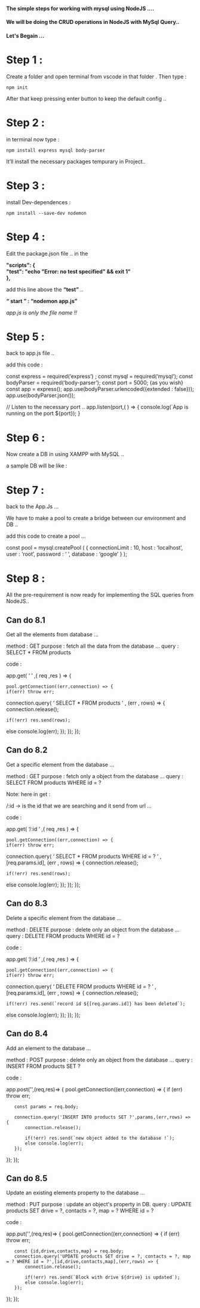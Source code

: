 #### The simple steps for working with mysql using NodeJS .... 
#### We will be doing the CRUD operations in NodeJS with MySql Query..


#### Let's Begain ...

# Step 1 :

Create a folder and open terminal from vscode in that folder . Then type : 

```
npm init
```

After that keep pressing enter button to keep the default config .. 


# Step 2 :


in terminal now type : 

```
npm install express mysql body-parser
```

It’ll install the necessary packages tempurary in Project..



# Step 3 :

install Dev-dependences : 

```
npm install --save-dev nodemon
```


# Step 4 : 

Edit the package.json file ..
in the 

__"scripts": {__\
__"test": "echo \"Error: no test specified\" && exit 1"__\
__},__

add this line above the __“test”__ ..

__“ start ” : “nodemon app.js”__

_app.js is only the file name  !!_




# Step 5 : 

back to app.js file .. 


add this code  :

const express = required(‘express’) ;
const mysql = required(‘mysql’);
const bodyParser = required(‘body-parser’);
const port = 5000; {as you wish}
const app = express();
app.use(bodyParser.urlencoded({extended : false}));
app.use(bodyParser.json());

// Listen to the necessary port ..
app.listen(port,( ) => {
console.log(`App is running on the port ${port});
}



# Step 6 : 

Now create a DB in using XAMPP with MySQL .. 


a sample DB will be like : 








# Step 7 : 
back to the App.Js …
 
We have to make a pool to create a bridge between our environment and DB ..

add this code to create a pool …

const pool = mysql.createPool ( {
connectionLimit	: 10,
host			: ‘localhost’,
user			: ‘root’,
password		: ‘ ’,
database		: ‘google’
} );


# Step 8 :


All the pre-requirement is now ready for implementing the SQL queries from NodeJS..


## Can do 8.1


Get all the elements from database …


method : GET
purpose : fetch all the data from the database …
query : SELECT * FROM products

code : 

app.get( ‘ ’ ,( req ,res ) => {
	
	pool.getConnection((err,connection) => {
	if(err) throw err;
		
connection.query( ‘ SELECT * FROM products ’ , (err , rows) => {
	connection.release();

	if(!err) res.send(rows);
else console.log(err);
});
});
});





## Can do 8.2


Get a specific element from the database …


method : GET
purpose : fetch only a object from the database …
query : SELECT FROM products WHERE id = ?

Note: here in get : 
 
/:id -> is the id that we are searching and it send from url … 

code : 

app.get( ‘/:id ’ ,( req ,res ) => {
	
	pool.getConnection((err,connection) => {
	if(err) throw err;
		
connection.query( ‘ SELECT * FROM products WHERE id = ? ’ , [req.params.id], (err , rows) => {
	connection.release();

	if(!err) res.send(rows);
else console.log(err);
});
});
});




## Can do 8.3


Delete a specific element from the database …


method : DELETE
purpose : delete only an object from the database …
query : DELETE FROM products WHERE id = ?

code : 

app.get( ‘/:id ’ ,( req ,res ) => {
	
	pool.getConnection((err,connection) => {
	if(err) throw err;
		
connection.query( ‘ DELETE FROM products WHERE id = ? ’ , [req.params.id], (err , rows) => {
	connection.release();

	if(!err) res.send(`record id ${[req.params.id]} has been deleted`);
else console.log(err);
});
});
});



## Can do 8.4

Add an element to the database …


method : POST
purpose : delete only an object from the database …
query : INSERT FROM products SET ?

code : 

app.post('',(req,res)=> {
   pool.getConnection((err,connection) => {
       if (err) throw err;
 
       const params = req.body;
 
       connection.query('INSERT INTO products SET ?',params,(err,rows) => {
           connection.release();
          
           if(!err) res.send(`new object added to the database !`);
           else console.log(err);
       });
   });
});




## Can do 8.5

Update an existing elements property to the database …


method : PUT
purpose : update an object's property in DB.
query : UPDATE products SET drive = ?, contacts = ?, map = ? WHERE id = ?

code : 

app.put('',(req,res)=> {
   pool.getConnection((err,connection) => {
       if (err) throw err;
 
       const {id,drive,contacts,map} = req.body;
       connection.query('UPDATE products SET drive = ?, contacts = ?, map = ? WHERE id = ?',[id,drive,contacts,map],(err,rows) => {
           connection.release();
          
           if(!err) res.send(`Block with drive ${drive} is updated`);
           else console.log(err);
       });
   });
});

